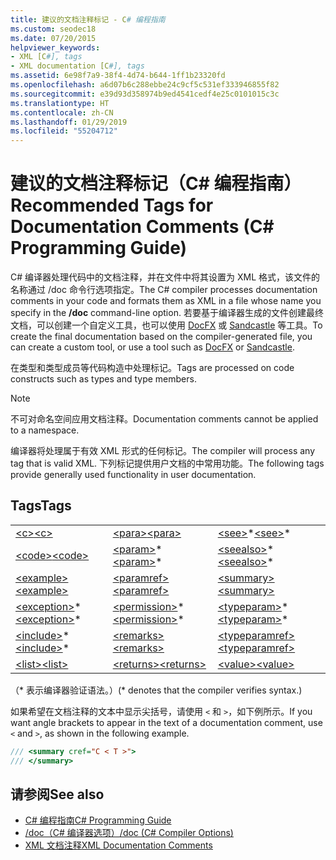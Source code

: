 ```yaml
---
title: 建议的文档注释标记 - C# 编程指南
ms.custom: seodec18
ms.date: 07/20/2015
helpviewer_keywords:
- XML [C#], tags
- XML documentation [C#], tags
ms.assetid: 6e98f7a9-38f4-4d74-b644-1ff1b23320fd
ms.openlocfilehash: a6d07b6c288ebbe24c9cf5c531ef333946855f82
ms.sourcegitcommit: e39d93d358974b9ed4541cedf4e25c0101015c3c
ms.translationtype: HT
ms.contentlocale: zh-CN
ms.lasthandoff: 01/29/2019
ms.locfileid: "55204712"
---
```

# <a name="recommended-tags-for-documentation-comments-c-programming-guide"></a><span data-ttu-id="a7dcb-102">建议的文档注释标记（C# 编程指南）</span><span class="sxs-lookup"><span data-stu-id="a7dcb-102">Recommended Tags for Documentation Comments (C# Programming Guide)</span></span>
<span data-ttu-id="a7dcb-103">C# 编译器处理代码中的文档注释，并在文件中将其设置为 XML 格式，该文件的名称通过 /doc 命令行选项指定。</span><span class="sxs-lookup"><span data-stu-id="a7dcb-103">The C# compiler processes documentation comments in your code and formats them as XML in a file whose name you specify in the **/doc** command-line option.</span></span> <span data-ttu-id="a7dcb-104">若要基于编译器生成的文件创建最终文档，可以创建一个自定义工具，也可以使用 [DocFX](https://dotnet.github.io/docfx/) 或 [Sandcastle](https://github.com/EWSoftware/SHFB) 等工具。</span><span class="sxs-lookup"><span data-stu-id="a7dcb-104">To create the final documentation based on the compiler-generated file, you can create a custom tool, or use a tool such as [DocFX](https://dotnet.github.io/docfx/) or [Sandcastle](https://github.com/EWSoftware/SHFB).</span></span>  
  
 <span data-ttu-id="a7dcb-105">在类型和类型成员等代码构造中处理标记。</span><span class="sxs-lookup"><span data-stu-id="a7dcb-105">Tags are processed on code constructs such as types and type members.</span></span>  
  
> [!NOTE]
>  <span data-ttu-id="a7dcb-106">不可对命名空间应用文档注释。</span><span class="sxs-lookup"><span data-stu-id="a7dcb-106">Documentation comments cannot be applied to a namespace.</span></span>  
  
 <span data-ttu-id="a7dcb-107">编译器将处理属于有效 XML 形式的任何标记。</span><span class="sxs-lookup"><span data-stu-id="a7dcb-107">The compiler will process any tag that is valid XML.</span></span> <span data-ttu-id="a7dcb-108">下列标记提供用户文档的中常用功能。</span><span class="sxs-lookup"><span data-stu-id="a7dcb-108">The following tags provide generally used functionality in user documentation.</span></span>  
  
## <a name="tags"></a><span data-ttu-id="a7dcb-109">Tags</span><span class="sxs-lookup"><span data-stu-id="a7dcb-109">Tags</span></span>  
  
||||  
|---|---|---|  
|[<span data-ttu-id="a7dcb-110">\<c></span><span class="sxs-lookup"><span data-stu-id="a7dcb-110">\<c></span></span>](../../../csharp/programming-guide/xmldoc/code-inline.md)|[<span data-ttu-id="a7dcb-111">\<para></span><span class="sxs-lookup"><span data-stu-id="a7dcb-111">\<para></span></span>](../../../csharp/programming-guide/xmldoc/para.md)|<span data-ttu-id="a7dcb-112">[\<see>](../../../csharp/programming-guide/xmldoc/see.md)\*</span><span class="sxs-lookup"><span data-stu-id="a7dcb-112">[\<see>](../../../csharp/programming-guide/xmldoc/see.md)\*</span></span>|  
|[<span data-ttu-id="a7dcb-113">\<code></span><span class="sxs-lookup"><span data-stu-id="a7dcb-113">\<code></span></span>](../../../csharp/programming-guide/xmldoc/code.md)|<span data-ttu-id="a7dcb-114">[\<param>](../../../csharp/programming-guide/xmldoc/param.md)\*</span><span class="sxs-lookup"><span data-stu-id="a7dcb-114">[\<param>](../../../csharp/programming-guide/xmldoc/param.md)\*</span></span>|<span data-ttu-id="a7dcb-115">[\<seealso>](../../../csharp/programming-guide/xmldoc/seealso.md)\*</span><span class="sxs-lookup"><span data-stu-id="a7dcb-115">[\<seealso>](../../../csharp/programming-guide/xmldoc/seealso.md)\*</span></span>|  
|[<span data-ttu-id="a7dcb-116">\<example></span><span class="sxs-lookup"><span data-stu-id="a7dcb-116">\<example></span></span>](../../../csharp/programming-guide/xmldoc/example.md)|[<span data-ttu-id="a7dcb-117">\<paramref></span><span class="sxs-lookup"><span data-stu-id="a7dcb-117">\<paramref></span></span>](../../../csharp/programming-guide/xmldoc/paramref.md)|[<span data-ttu-id="a7dcb-118">\<summary></span><span class="sxs-lookup"><span data-stu-id="a7dcb-118">\<summary></span></span>](../../../csharp/programming-guide/xmldoc/summary.md)|  
|<span data-ttu-id="a7dcb-119">[\<exception>](../../../csharp/programming-guide/xmldoc/exception.md)\*</span><span class="sxs-lookup"><span data-stu-id="a7dcb-119">[\<exception>](../../../csharp/programming-guide/xmldoc/exception.md)\*</span></span>|<span data-ttu-id="a7dcb-120">[\<permission>](../../../csharp/programming-guide/xmldoc/permission.md)\*</span><span class="sxs-lookup"><span data-stu-id="a7dcb-120">[\<permission>](../../../csharp/programming-guide/xmldoc/permission.md)\*</span></span>|<span data-ttu-id="a7dcb-121">[\<typeparam>](../../../csharp/programming-guide/xmldoc/typeparam.md)\*</span><span class="sxs-lookup"><span data-stu-id="a7dcb-121">[\<typeparam>](../../../csharp/programming-guide/xmldoc/typeparam.md)\*</span></span>|  
|<span data-ttu-id="a7dcb-122">[\<include>](../../../csharp/programming-guide/xmldoc/include.md)\*</span><span class="sxs-lookup"><span data-stu-id="a7dcb-122">[\<include>](../../../csharp/programming-guide/xmldoc/include.md)\*</span></span>|[<span data-ttu-id="a7dcb-123">\<remarks></span><span class="sxs-lookup"><span data-stu-id="a7dcb-123">\<remarks></span></span>](../../../csharp/programming-guide/xmldoc/remarks.md)|[<span data-ttu-id="a7dcb-124">\<typeparamref></span><span class="sxs-lookup"><span data-stu-id="a7dcb-124">\<typeparamref></span></span>](../../../csharp/programming-guide/xmldoc/typeparamref.md)|  
|[<span data-ttu-id="a7dcb-125">\<list></span><span class="sxs-lookup"><span data-stu-id="a7dcb-125">\<list></span></span>](../../../csharp/programming-guide/xmldoc/list.md)|[<span data-ttu-id="a7dcb-126">\<returns></span><span class="sxs-lookup"><span data-stu-id="a7dcb-126">\<returns></span></span>](../../../csharp/programming-guide/xmldoc/returns.md)|[<span data-ttu-id="a7dcb-127">\<value></span><span class="sxs-lookup"><span data-stu-id="a7dcb-127">\<value></span></span>](../../../csharp/programming-guide/xmldoc/value.md)|  
  
 <span data-ttu-id="a7dcb-128">（\* 表示编译器验证语法。）</span><span class="sxs-lookup"><span data-stu-id="a7dcb-128">(\* denotes that the compiler verifies syntax.)</span></span>  
  
 <span data-ttu-id="a7dcb-129">如果希望在文档注释的文本中显示尖括号，请使用 `<` 和 `>`，如下例所示。</span><span class="sxs-lookup"><span data-stu-id="a7dcb-129">If you want angle brackets to appear in the text of a documentation comment, use `<` and `>`, as shown in the following example.</span></span>  
  
```csharp  
/// <summary cref="C < T >">  
/// </summary>  
```  
  
## <a name="see-also"></a><span data-ttu-id="a7dcb-130">请参阅</span><span class="sxs-lookup"><span data-stu-id="a7dcb-130">See also</span></span>

- [<span data-ttu-id="a7dcb-131">C# 编程指南</span><span class="sxs-lookup"><span data-stu-id="a7dcb-131">C# Programming Guide</span></span>](../../../csharp/programming-guide/index.md)
- [<span data-ttu-id="a7dcb-132">/doc（C# 编译器选项）</span><span class="sxs-lookup"><span data-stu-id="a7dcb-132">/doc (C# Compiler Options)</span></span>](../../../csharp/language-reference/compiler-options/doc-compiler-option.md)
- [<span data-ttu-id="a7dcb-133">XML 文档注释</span><span class="sxs-lookup"><span data-stu-id="a7dcb-133">XML Documentation Comments</span></span>](../../../csharp/programming-guide/xmldoc/xml-documentation-comments.md)
